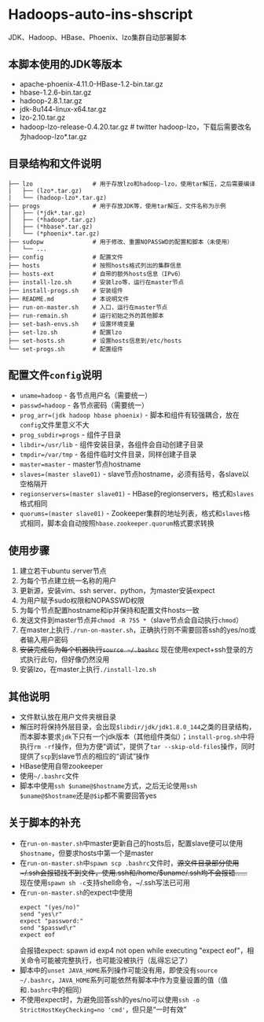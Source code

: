 # Hadoops-auto-ins-shscript
JDK、Hadoop、HBase、Phoenix、lzo集群自动部署脚本

## 本脚本使用的JDK等版本
- apache-phoenix-4.11.0-HBase-1.2-bin.tar.gz
- hbase-1.2.6-bin.tar.gz
- hadoop-2.8.1.tar.gz
- jdk-8u144-linux-x64.tar.gz
- lzo-2.10.tar.gz
- hadoop-lzo-release-0.4.20.tar.gz # twitter hadoop-lzo，下载后需要改名为hadoop-lzo*.tar.gz


## 目录结构和文件说明
```
├── lzo                 # 用于存放lzo和hadoop-lzo，使用tar解压，之后需要编译
|   ├── (lzo*.tar.gz)
|   └── (hadoop-lzo*.tar.gz)
├── progs               # 用于存放JDK等，使用tar解压，文件名称为示例
│   ├── (*jdk*.tar.gz)
│   ├── (*hadoop*.tar.gz)
│   ├── (*hbase*.tar.gz)
│   └── (*phoenix*.tar.gz)
├── sudopw              # 用于修改、重置NOPASSWD的配置和脚本（未使用）
│   └── ...
├── config              # 配置文件
├── hosts               # 按照hosts格式列出的集群信息
├── hosts-ext           # 自带的额外hosts信息（IPv6）
├── install-lzo.sh      # 安装lzo等，运行在master节点
├── install-progs.sh    # 安装组件
├── README.md           # 本说明文件
├── run-on-master.sh    # 入口，运行在master节点
├── run-remain.sh       # 运行初始之外的其他脚本
├── set-bash-envs.sh    # 设置环境变量
├── set-lzo.sh          # 配置lzo
├── set-hosts.sh        # 设置hosts信息到/etc/hosts
└── set-progs.sh        # 配置组件
```

## 配置文件`config`说明
- `uname=hadoop` - 各节点用户名（需要统一）
- `passwd=hadoop` - 各节点密码（需要统一）
- `prog_arr=(jdk hadoop hbase phoenix)` - 脚本和组件有较强耦合，放在`config`文件里意义不大
- `prog_subdir=progs` - 组件子目录
- `libdir=/usr/lib` - 组件安装目录，各组件会自动创建子目录
- `tmpdir=/var/tmp` - 各组件临时文件目录，同样创建子目录
- `master=master` - master节点hostname
- `slaves=(master slave01)` - slave节点hostname，必须有括号，各slave以空格隔开
- `regionservers=(master slave01)` - HBase的regionservers，格式和`slaves`格式相同
- `quorums=(master slave01)` - Zookeeper集群的地址列表，格式和`slaves`格式相同，脚本会自动按照`hbase.zookeeper.quorum`格式要求转换

## 使用步骤
1. 建立若干ubuntu server节点
2. 为每个节点建立统一名称的用户
3. 更新源，安装vim、ssh server、python，为master安装expect
4. 为用户赋予sudo权限和NOPASSWD权限
5. 为每个节点配置hostname和ip并保持和配置文件hosts一致
6. 发送文件到master节点并`chmod -R 755 *`（slave节点会自动执行`chmod`）
7. 在master上执行`./run-on-master.sh`，正确执行则不需要回答ssh的yes/no或者输入用户密码
8. ~~安装完成后为每个机器执行`source ~/.bashrc`~~ 现在使用expect+ssh登录的方式执行此句，但好像仍然没用
9. 安装lzo，在master上执行`./install-lzo.sh`

## 其他说明
- 文件默认放在用户文件夹根目录
- 解压时将保持外层目录，会出现`$libdir/jdk/jdk1.8.0_144`之类的目录结构，而本脚本要求`jdk`下只有一个jdk版本（其他组件类似）；`install-prog.sh`中将执行`rm -rf`操作，但为方便“调试”，提供了`tar --skip-old-files`操作，同时提供了`scp`到slave节点的相应的“调试”操作
- HBase使用自带zookeeper
- 使用`~/.bashrc`文件
- 脚本中使用`ssh $uname@$hostname`方式，之后无论使用`ssh $uname@$hostname`还是`@$ip`都不需要回答yes

## 关于脚本的补充
- 在`run-on-master.sh`中master更新自己的hosts后，配置slave便可以使用`$hostname`，但要求hosts中第一个是master
- 在`run-on-master.sh`中`spawn scp .bashrc`文件时，~~源文件目录部分使用~/.ssh会报错找不到文件，使用.ssh和/home/$uname/.ssh均不会报错……~~ 现在使用`spawn sh -c`支持shell命令，~/.ssh写法已可用
- 在`run-on-master.sh`的expect中使用
    ```
    expect "(yes/no)"
    send "yes\r"
    expect "password:"
    send "$passwd\r"
    expect eof
    ```
    会报错expect: spawn id exp4 not open while executing "expect eof"，相关命令可能被完整执行，也可能没被执行（乱得忘记了）
- 脚本中的`unset JAVA_HOME`系列操作可能没有用，即使没有`source ~/.bashrc`，`JAVA_HOME`系列可能依然有脚本中作为变量设置的值（值和`.bashrc`中的相同）
- 不使用expect时，为避免回答ssh的yes/no可以使用`ssh -o StrictHostKeyChecking=no 'cmd'`，但只是“一时有效”
